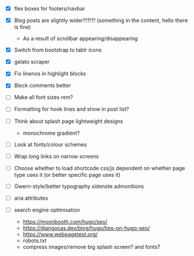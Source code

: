 - [x] flex boxes for footers/navbar
- [x] Blog posts are slightly wider?!?!?! (something in the content, hello there is fine)
  - As a result of scrollbar appearing/disappearing
- [x] Switch from bootstrap to tablr icons
- [x] gelato scraper
- [x] Fix linenos in highlight blocks
- [x] Block comments better

- [ ] Make all font sizes rem?
- [ ] Formatting for hook lines and show in post list?
- [ ] Think about splash page lightweight designs
  - monochrome gradient?
- [ ] Look at fonts/colour schemes
- [ ] Wrap long links on narrow screens

- [ ] Choose whether to load shortcode css/js dependent on whether page type uses it (or better specific page uses it)
- [ ] Gwern-style/better typography sidenote admonitions

- [ ] aria attributes
- [ ] search engine optimisation
  - <https://moonbooth.com/hugo/seo/>
  - <https://djangocas.dev/blog/hugo/tips-on-hugo-seo/>
  - <https://www.webpagetest.org/>
  - robots.txt
  - compress images/remove big splash screen? and fonts?
